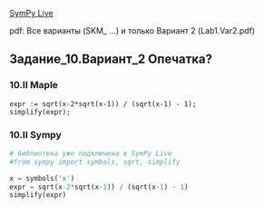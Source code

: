 [SymPy Live](https://live.sympy.org)

pdf: Все варианты (SKM_ ...) и только Вариант 2 (Lab1.Var2.pdf)

## Задание_10.Вариант_2 Опечатка?
### 10.II Maple
```maple
expr := sqrt(x-2*sqrt(x-1)) / (sqrt(x-1) - 1);
simplify(expr);
```
### 10.II Sympy
```python
# библиотека уже подключена в SymPy Live
#from sympy import symbols, sqrt, simplify

x = symbols('x')
expr = sqrt(x-2*sqrt(x-1)) / (sqrt(x-1) - 1)
simplify(expr)
```
